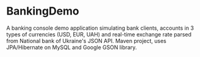 # BankingDemo
A banking console demo application simulating bank clients, accounts in 3 types of currencies (USD, EUR, UAH) and real-time exchange rate parsed from National bank of Ukraine's JSON API.
Maven project, uses JPA/Hibernate on MySQL and Google GSON library.